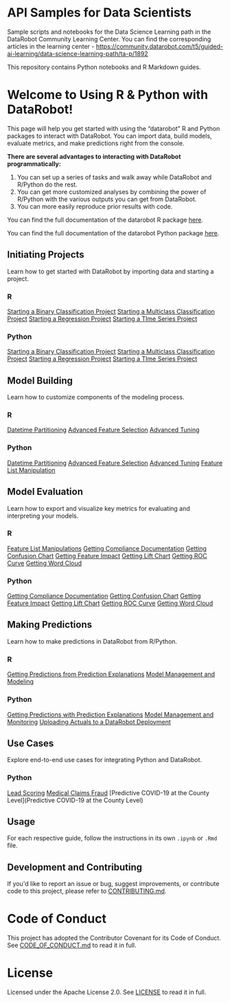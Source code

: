 # API Samples for Data Scientists

Sample scripts and notebooks for the Data Science Learning path in the DataRobot Community Learning Center.
You can find the corresponding articles in the learning center - https://community.datarobot.com/t5/guided-ai-learning/data-science-learning-path/ta-p/1892

This repository contains Python notebooks and R Markdown guides.

# Welcome to Using R & Python with DataRobot!

This page will help you get started with using the “datarobot” R and Python packages to interact with DataRobot. You can import data, build models, evaluate metrics, and make predictions right from the console.  

**There are several advantages to interacting with DataRobot programmatically:**

1. You can set up a series of tasks and walk away while DataRobot and R/Python do the rest. 
2. You can get more customized analyses by combining the power of R/Python with the various outputs you can get from DataRobot. 
3. You can more easily reproduce prior results with code.

You can find the full documentation of the datarobot R package [here](https://cran.r-project.org/web/packages/datarobot/datarobot.pdf). 

You can find the full documentation of the datarobot Python package [here](https://datarobot-public-api-client.readthedocs-hosted.com/). 

## Initiating Projects
Learn how to get started with DataRobot by importing data and starting a project.

### R

[Starting a Binary Classification Project](https://github.com/datarobot-community/api-samples-for-data-scientists/blob/master/Initiating%20Projects/R/Starting_a_Binary_Classification_Project.Rmd)
[Starting a Multiclass Classification Project](https://github.com/datarobot-community/api-samples-for-data-scientists/blob/master/Initiating%20Projects/R/Starting_a_Multiclass_Classification_Project.Rmd)
[Starting a Regression Project](https://github.com/datarobot-community/api-samples-for-data-scientists/blob/master/Initiating%20Projects/R/Starting_a_Regression_Project.Rmd)
[Starting a TIme Series Project](https://github.com/datarobot-community/api-samples-for-data-scientists/blob/master/Initiating%20Projects/R/Starting_a_time_Series_Project.Rmd)

### Python

[Starting a Binary Classification Project](https://github.com/datarobot-community/api-samples-for-data-scientists/blob/master/Initiating%20Projects/Python/Starting%20a%20Binary%20Classification%20Project.ipynb)
[Starting a Multiclass Classification Project](https://github.com/datarobot-community/api-samples-for-data-scientists/blob/master/Initiating%20Projects/Python/Starting%20a%20Multiclass%20Classification%20Project.ipynb)
[Starting a Regression Project](https://github.com/datarobot-community/api-samples-for-data-scientists/blob/master/Initiating%20Projects/Python/Starting%20a%20Regression%20Project.ipynb)
[Starting a TIme Series Project](https://github.com/datarobot-community/api-samples-for-data-scientists/blob/master/Initiating%20Projects/Python/Starting%20a%20Time%20Series%20Project.ipynb)

## Model Building 
Learn how to customize components of the modeling process. 

### R

[Datetime Partitioning](https://github.com/datarobot-community/api-samples-for-data-scientists/blob/master/Model%20Building/R/Datetime_Partitioning.Rmd)
[Advanced Feature Selection](https://github.com/datarobot-community/api-samples-for-data-scientists/blob/master/Model%20Building/R/Advanced_Feature_Selection.Rmd)
[Advanced Tuning](https://github.com/datarobot-community/api-samples-for-data-scientists/blob/master/Model%20Building/R/Advanced_Tuning.Rmd)

### Python

[Datetime Partitioning](https://github.com/datarobot-community/api-samples-for-data-scientists/blob/master/Model%20Building/Python/Datetime%20Partitioning.ipynb)
[Advanced Feature Selection](https://github.com/datarobot-community/api-samples-for-data-scientists/blob/master/Model%20Building/Python/Advanced%20Feature%20Selection.ipynb)
[Advanced Tuning](https://github.com/datarobot-community/api-samples-for-data-scientists/blob/master/Model%20Building/Python/Advanced%20Tuning.ipynb)
[Feature List Manipulation](https://github.com/datarobot-community/api-samples-for-data-scientists/blob/master/Model%20Building/Python/Feature%20Lists%20Manipulation.ipynb)

## Model Evaluation
Learn how to export and visualize key metrics for evaluating and interpreting your models. 

### R

[Feature List Manipulations](https://github.com/datarobot-community/api-samples-for-data-scientists/blob/master/Model%20Evaluation/R/Feature_Lists_Manipulation.Rmd)
[Getting Compliance Documentation](https://github.com/datarobot-community/api-samples-for-data-scientists/blob/master/Model%20Evaluation/R/Getting_Compliance_Documentation.Rmd)
[Getting Confusion Chart](https://github.com/datarobot-community/api-samples-for-data-scientists/blob/master/Model%20Evaluation/R/Getting_Confusion_Chart.Rmd)
[Getting Feature Impact](https://github.com/datarobot-community/api-samples-for-data-scientists/blob/master/Model%20Evaluation/R/Getting_Feature_Impact.Rmd)
[Getting Lift Chart](https://github.com/datarobot-community/api-samples-for-data-scientists/blob/master/Model%20Evaluation/R/Getting_Lift_Chart.Rmd)
[Getting ROC Curve](https://github.com/datarobot-community/api-samples-for-data-scientists/blob/master/Model%20Evaluation/R/Getting_ROC_Curve.Rmd)
[Getting Word Cloud](https://github.com/datarobot-community/api-samples-for-data-scientists/blob/master/Model%20Evaluation/R/Getting_Word_Cloud.Rmd)

### Python

[Getting Compliance Documentation](https://github.com/datarobot-community/api-samples-for-data-scientists/blob/master/Model%20Evaluation/Python/Getting%20Compliance%20Documentation.ipynb)
[Getting Confusion Chart](https://github.com/datarobot-community/api-samples-for-data-scientists/blob/master/Model%20Evaluation/Python/Getting%20Confusion%20Chart.ipynb)
[Getting Feature Impact](https://github.com/datarobot-community/api-samples-for-data-scientists/blob/master/Model%20Evaluation/Python/Getting%20Feature%20Impact.ipynb)
[Getting Lift Chart](https://github.com/datarobot-community/api-samples-for-data-scientists/blob/master/Model%20Evaluation/Python/Getting%20Lift%20Chart.ipynb)
[Getting ROC Curve](https://github.com/datarobot-community/api-samples-for-data-scientists/blob/master/Model%20Evaluation/Python/Getting%20ROC%20Curve.ipynb)
[Getting Word Cloud](https://github.com/datarobot-community/api-samples-for-data-scientists/blob/master/Model%20Evaluation/Python/Getting%20Word%20Cloud.ipynb)

## Making Predictions
Learn how to make predictions in DataRobot from R/Python.

### R

[Getting Predictions from Prediction Explanations](https://github.com/datarobot-community/api-samples-for-data-scientists/blob/master/Making%20Predictions/R/Getting%20Predictions%20and%20Prediction%20Explanations.Rmd)
[Model Management and Modeling](https://github.com/datarobot-community/api-samples-for-data-scientists/blob/master/Making%20Predictions/R/Model_Management_and_Monitoring.Rmd)


### Python
[Getting Predictions with Prediction Explanations](https://github.com/datarobot-community/api-samples-for-data-scientists/blob/master/Making%20Predictions/Python/Getting%20Predictions%20and%20Prediction%20Explanations.ipynb)
[Model Management and Monitoring](https://github.com/datarobot-community/api-samples-for-data-scientists/blob/master/Making%20Predictions/Python/Model%20Management%20and%20Monitoring.ipynb)
[Uploading Actuals to a DataRobot Deployment](https://github.com/datarobot-community/api-samples-for-data-scientists/blob/master/Making%20Predictions/Python/Uploading%20Actuals%20to%20a%20DataRobot%20Deployment.ipynb)

## Use Cases
Explore end-to-end use cases for integrating Python and DataRobot.

### Python

[Lead Scoring](https://github.com/datarobot-community/learning-center-use-case-samples/tree/master/python/lead_scoring)
[Medical Claims Fraud](https://github.com/datarobot-community/learning-center-use-case-samples/tree/master/python/Medical_Claims_Fraud)
[Predictive COVID-19 at the County Level](Predictive COVID-19 at the County Level)


## Usage

For each respective guide, follow the instructions in its own `.ipynb` or `.Rmd` file. 

## Development and Contributing

If you'd like to report an issue or bug, suggest improvements, or contribute code to this project, please refer to [CONTRIBUTING.md](CONTRIBUTING.md).


# Code of Conduct

This project has adopted the Contributor Covenant for its Code of Conduct. 
See [CODE_OF_CONDUCT.md](CODE_OF_CONDUCT.md) to read it in full.

# License

Licensed under the Apache License 2.0. 
See [LICENSE](LICENSE) to read it in full.



